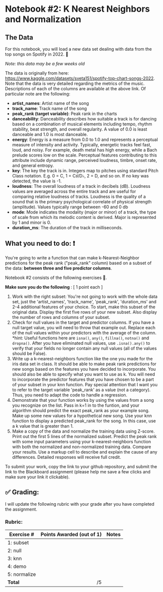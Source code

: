 # Notebook #2: K Nearest Neighbors and Normalization

## The Data 
For this notebook, you will load a new data set dealing with data from the top songs on Spotify in 2022. 🎵

*Note: this data may be a few weeks old*

The data is originally from here: https://www.kaggle.com/datasets/sveta151/spotify-top-chart-songs-2022. Note that the data is very detailed regarding the metrics of the music. Descriptions of each of the columns are available at the above link. Of particular note are the following:
- **artist_names**: Artist name of the song
- **track_name**: Track name of the song
- **peak_rank (target variable)**: Peak rank in the charts
- **danceability**: Danceability describes how suitable a track is for dancing based on a combination of musical elements including tempo, rhythm stability, beat strength, and overall regularity. A value of 0.0 is least danceable and 1.0 is most danceable.
- **energy**: Energy is a measure from 0.0 to 1.0 and represents a perceptual measure of intensity and activity. Typically, energetic tracks feel fast, loud, and noisy. For example, death metal has high energy, while a Bach prelude scores low on the scale. Perceptual features contributing to this attribute include dynamic range, perceived loudness, timbre, onset rate, and general entropy.
- **key**: The key the track is in. Integers map to pitches using standard Pitch Class notation. E.g. 0 = C, 1 = C♯/D♭, 2 = D, and so on. If no key was detected, the value is -1.
- **loudness**: The overall loudness of a track in decibels (dB). Loudness values are averaged across the entire track and are useful for comparing relative loudness of tracks. Loudness is the quality of a sound that is the primary psychological correlate of physical strength (amplitude). Values typically range between -60 and 0 db
- **mode**: Mode indicates the modality (major or minor) of a track, the type of scale from which its melodic content is derived. Major is represented by 1 and minor is 0.
- **duration_ms**: The duration of the track in milliseconds.

## What you need to do: :exclamation:
You're going to write a function that can make k-Nearest-Neighbor predictions for the peak rank ("peak_rank" column) based on a subset of the data:  **between three and five predictor columns**.

Notebook #2 consists of the following exercises :muscle:. 

<b> Make sure you do the following </b>: [ 1 point each ]
1. Work with the right subset: You're not going to work with the whole data set, just the 'artist_names', 'track_name', 'peak_rank', 'duration_ms' and 2-4 additional features of your choice. To start, make this subset of the original data. Display the first five rows of your new subset. Also display the number of rows and columns of your subset.
2. Check for null values in the target and predictor columns. If you have a null target value, you will need to throw that example out. Replace each of the null values within your predictors with the average of the column. *hint: Useful functions here are `isna()`, `any()`, `fillna()`, `notna()` and `dropna()`.
After you have eliminated null values, use `.isna().any()` to verify that your fields no longer contain any null values (all of the values should be False). 
3. Write up a k-nearest-neighbors function like the one you made for the iris data set in class. It should be able to make peak rank predictions for new songs based on the features you have decided to incorporate. You should also be able to specify what you want to use as k. You will need to incorporate the predictor features that you have chosen to be a part of your subset in your knn function. Pay special attention that I want you to refer to the target variable 'peak_rank' as a value (not a category). Thus, you need to adapt the code to handle a regression.
4. Demonstrate that your function works by using the values from a song you recognize on the list. Pass in k=1 in to the funtion, and your algorithm should predict the exact peak_rank as your example song.
Make up some new values for a hypothetical new song.  Use your knn function to display a predicted peak_rank for the song. In this case, use a k value that is greater than 1.
5. Make a copy of the data and normalize the training data using Z-score. Print out the first 5 lines of the normalized subset.
Predict the peak rank with some input parameters using your k-nearest-neighbors function with both the normalized and non-normalized training data. Compare your results. Use a markup cell to describe and explain the cause of any differences. Detailed responses will receive full credit.

To submit your work, copy the link to your github repository, and submit the link to the Blackboard assignment (please help me save a few clicks and make sure your link it clickable). 


## :white_check_mark: Grading: 
I will update the following rubric with your grade after you have completed the assignment.
### Rubric:
| Exercise #  | Points Awarded (out of 1)  | Notes |
| --------- | -------------------: | --------- |
| 1: subset      |        |    |
| 2: null        |        |    | 
| 3: knn         |        |    |
| 4: demo        |        |    | 
| 5: normalize   |        |    |
| <b>Total       |      /5  | </b>   |
